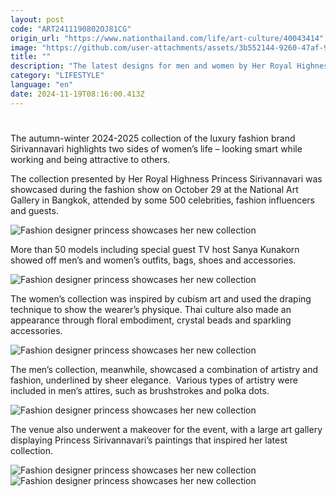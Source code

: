 ```yaml
---
layout: post
code: "ART2411190802OJ81CG"
origin_url: "https://www.nationthailand.com/life/art-culture/40043414"
image: "https://github.com/user-attachments/assets/3b552144-9260-47af-9680-18789334cfbc"
title: ""
description: "The latest designs for men and women by Her Royal Highness Princess Sirivannavari take a bow at the National Art Gallery"
category: "LIFESTYLE"
language: "en"
date: 2024-11-19T08:16:00.413Z
---
```


# 









The autumn-winter 2024-2025 collection of the luxury fashion brand Sirivannavari highlights two sides of women’s life – looking smart while working and being attractive to others.

The collection presented by Her Royal Highness Princess Sirivannavari was showcased during the fashion show on October 29 at the National Art Gallery in Bangkok, attended by some 500 celebrities, fashion influencers and guests.

  ![Fashion designer princess showcases her new collection](https://github.com/user-attachments/assets/c769cdc0-7c66-4297-84be-0c546b139fd8)

More than 50 models including special guest TV host Sanya Kunakorn showed off men’s and women’s outfits, bags, shoes and accessories.

  ![Fashion designer princess showcases her new collection](https://github.com/user-attachments/assets/0c062ef4-e9ac-49f3-99ca-454c0561e569)

The women’s collection was inspired by cubism art and used the draping technique to show the wearer’s physique. Thai culture also made an appearance through floral embodiment, crystal beads and sparkling accessories.

  ![Fashion designer princess showcases her new collection](https://github.com/user-attachments/assets/c7c4a504-6ceb-4c1a-b916-30dac2049707)

The men’s collection, meanwhile, showcased a combination of artistry and fashion, underlined by sheer elegance.  Various types of artistry were included in men’s attires, such as brushstrokes and polka dots.

  ![Fashion designer princess showcases her new collection](https://media.nationthailand.com/uploads/images/contents/w1024/2024/11/4xIo3JlqPHVWWAB0nz7M.webp?x-image-process=style/lg-webp)

The venue also underwent a makeover for the event, with a large art gallery displaying Princess Sirivannavari’s paintings that inspired her latest collection.

   ![Fashion designer princess showcases her new collection](https://github.com/user-attachments/assets/7c01fbde-0495-4886-a77a-30ad8908bd49)  ![Fashion designer princess showcases her new collection](https://media.nationthailand.com/uploads/images/contents/w1024/2024/11/np3dcHR3x3pEPi1u7LiJ.webp?x-image-process=style/lg-webp)

